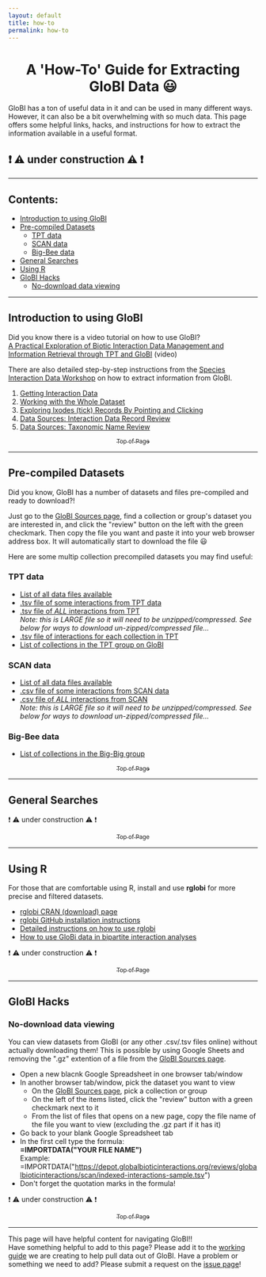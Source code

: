 ```yaml
---
layout: default
title: how-to
permalink: how-to
---
```


<h1 align="center"> A 'How-To' Guide for Extracting GloBI Data 😃 <a name="top"></a> </h1>

GloBI has a ton of useful data in it and can be used in many different ways. However, it can also be a bit overwhelming with so much data. This page offers some helpful links, hacks, and instructions for how to extract the information available in a useful format. 
## ❗ ⚠️ under construction ⚠️ ❗

---

## Contents:

* [Introduction to using GloBI](#intro) 
* [Pre-compiled Datasets](#datasets)
    * [TPT data](#TPT)
    * [SCAN data](#SCAN)
    * [Big-Bee data](#bigbee)
* [General Searches](#searches)
* [Using R](#R)
* [GloBI Hacks](#hacks)
   * [No-download data viewing](#no-download) 

---

## Introduction to using GloBI <a name="intro"></a>

Did you know there is a video tutorial on how to use GloBI?\
[A Practical Exploration of Biotic Interaction Data Management and Information Retrieval through TPT and GloBI](https://vimeo.com/546669878) (video)

There are also detailed step-by-step instructions from the [Species Interaction Data Workshop](https://www.globalbioticinteractions.org/interaction-data-workshop/) on how to extract information from GloBI. 
1. [Getting Interaction Data](https://www.globalbioticinteractions.org/interaction-data-workshop/02-data/)
2. [Working with the Whole Dataset](https://www.globalbioticinteractions.org/interaction-data-workshop/03-ixodes-whole-dataset/index.html)
3. [Exploring Ixodes (tick) Records By Pointing and Clicking](https://www.globalbioticinteractions.org/interaction-data-workshop/04-ixodes-point-and-click/index.html)
4. [Data Sources: Interaction Data Record Review](https://www.globalbioticinteractions.org/interaction-data-workshop/07-reviewing-interaction-records/)
5. [Data Sources: Taxonomic Name Review](https://www.globalbioticinteractions.org/interaction-data-workshop/06-reviewing-taxonomic-names/index.html)

<a href="#top"> <p align="center"> <sub>  Top of Page </p></a></sub>
<!-- for even tinier font: <a href="#top"> <p align="center"> <sub><sup>  Top of Page</p></a></sub></sup> -->

---
## Pre-compiled Datasets <a name="datasets"></a>

Did you know, GloBI has a number of datasets and files pre-compiled and ready to download?! 

Just go to the [GloBI Sources page](https://www.globalbioticinteractions.org/sources), find a collection or group's dataset you are interested in, and click the "review" button on the left with the green checkmark. Then copy the file you want and paste it into your web browser address box. It will automatically start to download the file 😃

Here are some multip collection precompiled datasets you may find useful:

### TPT data <a name="TPT"></a>
- [List of all data files available](https://zenodo.org/record/5572874/files/README?download=1)
- [.tsv file of some interactions from TPT data](https://zenodo.org/record/5572874/files/indexed_interactions_simple.tsv.gz?download=1)
- [.tsv file of *ALL* interactions from TPT](https://zenodo.org/record/5572874/files/indexed_interactions_full.tsv.gz?download=1)\
      *Note: this is LARGE file so it will need to be unzipped/compressed. See below for ways to download un-zipped/compressed file...*
- [.tsv file of interactions for each collection in TPT](https://zenodo.org/record/5572874/files/indexed_interactions_by_collection.tsv?download=1)
- [List of collections in the TPT group on GloBI](https://www.globalbioticinteractions.org/parasitetracker/)

### SCAN data <a name="SCAN"></a>

- [List of all data files available](https://depot.globalbioticinteractions.org/reviews/globalbioticinteractions/scan/README.txt)
- [.csv file of some interactions from SCAN data](https://depot.globalbioticinteractions.org/reviews/globalbioticinteractions/scan/indexed-interactions-sample.csv)
- [.csv file of *ALL* interactions from SCAN](https://depot.globalbioticinteractions.org/reviews/globalbioticinteractions/scan/indexed-interactions.csv.gz)\
      *Note: this is LARGE file so it will need to be unzipped/compressed. See below for ways to download un-zipped/compressed file...*

### Big-Bee data  <a name="bigbee"></a>
- [List of collections in the Big-Big group](https://www.globalbioticinteractions.org/bigbee/)

<a href="#top"> <p align="center"> <sub>  Top of Page </p></a></sub>

---
## General Searches <a name="searches"></a>

:exclamation: :warning: under construction :warning: :exclamation:

<a href="#top"> <p align="center"> <sub>  Top of Page </p></a></sub>

---
## Using R <a name="R"></a>

For those that are comfortable using R, install and use **rglobi** for more precise and filtered datasets. 
- [rglobi CRAN (download) page](https://cran.r-project.org/web/packages/rglobi/index.html)
- [rglobi GitHub installation instructions](https://github.com/ropensci/rglobi)
- [Detailed instructions on how to use rglobi](https://github.com/ParasiteTracker/TPT-GloBI-R-Demo/blob/master/globi-to-graph2019.R)
- [How to use GloBi data in bipartite interaction analyses](https://www.globalbioticinteractions.org/deadwood2021/13-day-two-part-two/)

:exclamation: :warning: under construction :warning: :exclamation:
<a href="#top"> <p align="center"> <sub>  Top of Page </p></a></sub>

---
## GloBI Hacks <a name="hacks"></a>

### No-download data viewing <a name="no-download"></a>

You can view datasets from GloBI (or any other .csv/.tsv files online) without actually downloading them! This is possible by using Google Sheets and removing the 
".gz" extention of a file from the [GloBI Sources page](https://www.globalbioticinteractions.org/sources). 
- Open a new blacnk Google Spreadsheet in one browser tab/window
- In another browser tab/window, pick the dataset you want to view
   - On the [GloBI Sources page](https://www.globalbioticinteractions.org/sources), pick a collection or group
   - On the left of the items listed, click the "review" button with a green checkmark next to it
   - From the list of files that opens on a new page, copy the file name of the file you want to view (excluding the .gz part if it has it)
- Go back to your blank Google Spreadsheet tab
- In the first cell type the formula:\
      **=IMPORTDATA("YOUR FILE NAME")**\
   Example: \
      =IMPORTDATA("https://depot.globalbioticinteractions.org/reviews/globalbioticinteractions/scan/indexed-interactions-sample.tsv")
- Don't forget the quotation marks in the formula!

:exclamation: :warning: under construction :warning: :exclamation:

<a href="#top"> <p align="center"> <sub>  Top of Page </p></a></sub>

---

This page will have helpful content for navigating GloBI!!\
Have something helpful to add to this page? Please add it to the [working guide](https://docs.google.com/document/d/1GjVMmGSBWJ8481BbkLfZC526eFG7TphupTf_ly98dtg/edit) we are creating to help pull data out of GloBI. 
Have a problem or something we need to add? Please submit a request on the [issue page](https://github.com/globalbioticinteractions/globalbioticinteractions.github.io/issues)!

